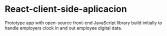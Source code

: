 # React-client-side-aplicacion
Prototype app with open-source front-end JavaScript library  build initially to handle  employers clock in and out employee digital data.
